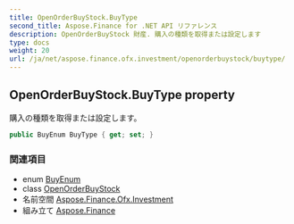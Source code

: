 ```yaml
---
title: OpenOrderBuyStock.BuyType
second_title: Aspose.Finance for .NET API リファレンス
description: OpenOrderBuyStock 財産. 購入の種類を取得または設定します
type: docs
weight: 20
url: /ja/net/aspose.finance.ofx.investment/openorderbuystock/buytype/
---
```

## OpenOrderBuyStock.BuyType property

購入の種類を取得または設定します。

```csharp
public BuyEnum BuyType { get; set; }
```

### 関連項目

* enum [BuyEnum](../../buyenum/)
* class [OpenOrderBuyStock](../)
* 名前空間 [Aspose.Finance.Ofx.Investment](../../openorderbuystock/)
* 組み立て [Aspose.Finance](../../../)


